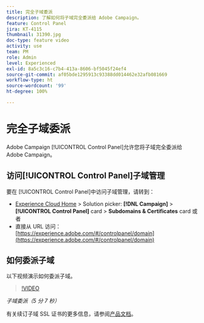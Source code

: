 ```yaml
---
title: 完全子域委派
description: 了解如何将子域完全委派给 Adobe Campaign。
feature: Control Panel
jira: KT-4115
thumbnail: 31390.jpg
doc-type: feature video
activity: use
team: PM
role: Admin
level: Experienced
exl-id: 8a5c3c16-c7b4-413a-8606-bf5045f24ef4
source-git-commit: af05bde1295913c93388dd014462e32afb081669
workflow-type: ht
source-wordcount: '99'
ht-degree: 100%

---
```


# 完全子域委派

Adobe Campaign [!UICONTROL Control Panel]允许您将子域完全委派给 Adobe Campaign。

## 访问[!UICONTROL Control Panel]子域管理

要在 [!UICONTROL Control Panel]中访问子域管理，请转到：

* [Experience Cloud Home](https://experience.adobe.com/#/home) > Solution picker: **[!DNL Campaign]** > **[!UICONTROL Control Panel]** card > **Subdomains &amp; Certificates** card
或者
* 直接从 URL 访问：[https://experience.adobe.com/#/controlpanel/domain](https://experience.adobe.com/#/controlpanel/domain)

## 如何委派子域

以下视频演示如何委派子域。

>[!VIDEO](https://video.tv.adobe.com/v/31390?quality=12&learn=0n)

*子域委派（5 分 7 秒）*

有关续订子域 SSL 证书的更多信息，请参阅[产品文档](https://experienceleague.adobe.com/docs/control-panel/using/subdomains-and-certificates/renewing-subdomain-certificate.html?lang=zh-Hans)。
